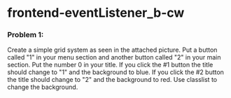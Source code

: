 # frontend-eventListener_b-cw

### Problem 1:
Create a simple grid system as seen in the attached picture. Put a button called "1" in your menu section and another button called "2" in your main section.
Put the number 0 in your title. If you click the #1 button the title should change to "1" and the background to blue. If you click the #2 button the title should
change to "2" and the background to red. Use classlist to change the background.
